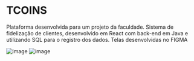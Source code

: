 # TCOINS
Plataforma desenvolvida para um projeto da faculdade. Sistema de fidelização de clientes, desenvolvido em React com back-end em Java e utilizando SQL para o registro dos dados. Telas desenvolvidas no FIGMA

![image](https://github.com/roberta976/TCOINS/assets/66263681/0d160089-538c-4d9c-bc85-28c3f88127c5)
![image](https://github.com/roberta976/TCOINS/assets/66263681/103fc43b-4438-4e0c-b37c-2cb804761151)
